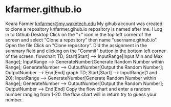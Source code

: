 # kfarmer.github.io
Keara Farmer knfarmer@my.waketech.edu
My gihub account was created to clone a repository
knfarmer.gihub.io repository is named after me. 
I Log in to Github Desktop Click on the "+" icon in the top left corner of the screen and select "Clone a repository” then name "username.github.io”. Open the file Click on "Clone repository”. Did the assignment in the summary field and clicking on the "Commit" button in the bottom left corner of the screen.
flowchart TD;
    Start[Start] --> InputRange[Input Min and Max Range];
    InputRange --> GenerateNumber[Generate Random Number within Range];
    GenerateNumber --> OutputNumber[Output the Random Number];
    OutputNumber --> End[End]
    graph TD;
    Start[Start] --> InputRange[1 and 20];
    InputRange --> GenerateNumber[Generate Random Number within Range];
    GenerateNumber --> OutputNumber[Output the Random Number];
    OutputNumber --> End[End]
    Copy the flow chart and enter a random number ranging from 1-20. the flow chart will in return try to guess your number.